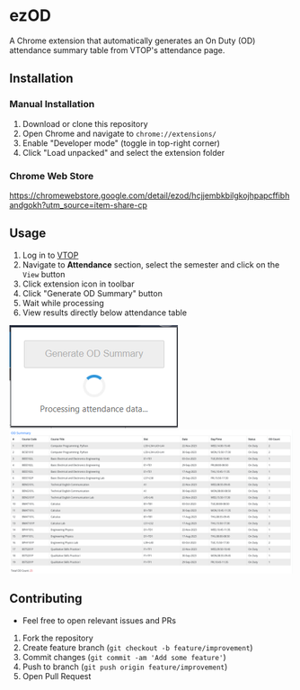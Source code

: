# ezOD

A Chrome extension that automatically generates an On Duty (OD) attendance summary table from VTOP's attendance page.

## Installation

### Manual Installation
1. Download or clone this repository
2. Open Chrome and navigate to `chrome://extensions/`
3. Enable "Developer mode" (toggle in top-right corner)
4. Click "Load unpacked" and select the extension folder

### Chrome Web Store
https://chromewebstore.google.com/detail/ezod/hcjjembkbilgkojhpapcffibhandgokh?utm_source=item-share-cp

## Usage
1. Log in to [VTOP](https://vtopcc.vit.ac.in/vtop/login)
2. Navigate to **Attendance** section, select the semester and click on the `View` button
3. Click extension icon in toolbar
4. Click "Generate OD Summary" button
5. Wait while processing
6. View results directly below attendance table

![Popup Image](images/popup.png)
![Summary table](images/table.png)

## Contributing
- Feel free to open relevant issues and PRs
1. Fork the repository
2. Create feature branch (`git checkout -b feature/improvement`)
3. Commit changes (`git commit -am 'Add some feature'`)
4. Push to branch (`git push origin feature/improvement`)
5. Open Pull Request
